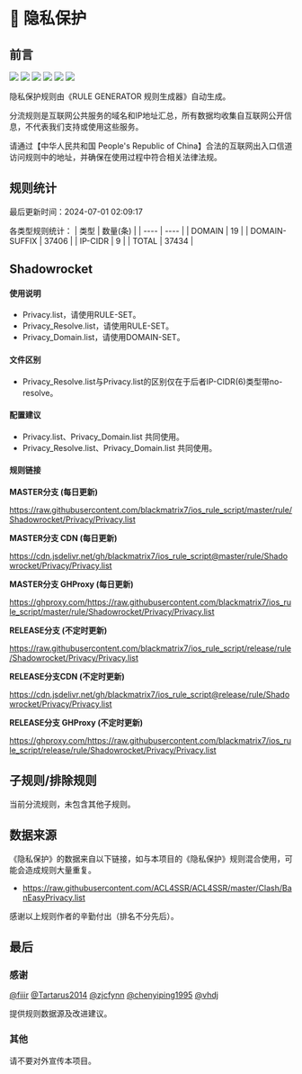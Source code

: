 # 🧸 隐私保护

## 前言

![](https://shields.io/badge/-移除重复规则-ff69b4) ![](https://shields.io/badge/-移除无法解析的域名-important) ![](https://shields.io/badge/-DOMAIN与DOMAIN--SUFFIX合并-green) ![](https://shields.io/badge/-DOMAIN--SUFFIX间合并-critical) ![](https://shields.io/badge/-DOMAIN--SUFFIX与DOMAIN--KEYWORD合并-blue) ![](https://shields.io/badge/-IP--CIDR(6)合并-blueviolet) 

隐私保护规则由《RULE GENERATOR 规则生成器》自动生成。

分流规则是互联网公共服务的域名和IP地址汇总，所有数据均收集自互联网公开信息，不代表我们支持或使用这些服务。

请通过【中华人民共和国 People's Republic of China】合法的互联网出入口信道访问规则中的地址，并确保在使用过程中符合相关法律法规。

## 规则统计

最后更新时间：2024-07-01 02:09:17

各类型规则统计：
| 类型 | 数量(条)  | 
| ---- | ----  |
| DOMAIN | 19  | 
| DOMAIN-SUFFIX | 37406  | 
| IP-CIDR | 9  | 
| TOTAL | 37434  | 


## Shadowrocket 

#### 使用说明
- Privacy.list，请使用RULE-SET。
- Privacy_Resolve.list，请使用RULE-SET。
- Privacy_Domain.list，请使用DOMAIN-SET。

#### 文件区别
- Privacy_Resolve.list与Privacy.list的区别仅在于后者IP-CIDR(6)类型带no-resolve。

#### 配置建议
- Privacy.list、Privacy_Domain.list 共同使用。
- Privacy_Resolve.list、Privacy_Domain.list 共同使用。

#### 规则链接
**MASTER分支 (每日更新)**

https://raw.githubusercontent.com/blackmatrix7/ios_rule_script/master/rule/Shadowrocket/Privacy/Privacy.list

**MASTER分支 CDN (每日更新)**

https://cdn.jsdelivr.net/gh/blackmatrix7/ios_rule_script@master/rule/Shadowrocket/Privacy/Privacy.list

**MASTER分支 GHProxy (每日更新)**

https://ghproxy.com/https://raw.githubusercontent.com/blackmatrix7/ios_rule_script/master/rule/Shadowrocket/Privacy/Privacy.list

**RELEASE分支 (不定时更新)**

https://raw.githubusercontent.com/blackmatrix7/ios_rule_script/release/rule/Shadowrocket/Privacy/Privacy.list

**RELEASE分支CDN (不定时更新)**

https://cdn.jsdelivr.net/gh/blackmatrix7/ios_rule_script@release/rule/Shadowrocket/Privacy/Privacy.list

**RELEASE分支 GHProxy (不定时更新)**

https://ghproxy.com/https://raw.githubusercontent.com/blackmatrix7/ios_rule_script/release/rule/Shadowrocket/Privacy/Privacy.list

## 子规则/排除规则


当前分流规则，未包含其他子规则。

## 数据来源

《隐私保护》的数据来自以下链接，如与本项目的《隐私保护》规则混合使用，可能会造成规则大量重复。

- https://raw.githubusercontent.com/ACL4SSR/ACL4SSR/master/Clash/BanEasyPrivacy.list


感谢以上规则作者的辛勤付出（排名不分先后）。

## 最后

### 感谢

[@fiiir](https://github.com/fiiir) [@Tartarus2014](https://github.com/Tartarus2014) [@zjcfynn](https://github.com/zjcfynn) [@chenyiping1995](https://github.com/chenyiping1995) [@vhdj](https://github.com/vhdj)

提供规则数据源及改进建议。

### 其他

请不要对外宣传本项目。